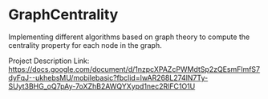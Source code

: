 # GraphCentrality
Implementing different algorithms based on graph theory to compute the centrality property for each node in the graph. 

Project Description Link:
https://docs.google.com/document/d/1nzpcXPAZcPWMdtSp2zQEsmFlmfS7dyFqJ--ukhebsMU/mobilebasic?fbclid=IwAR268L274lN7Ty-SUyt3BHG_oQ7pAy-7oXZhB2AWQYXypd1nec2RlFC1O1U

